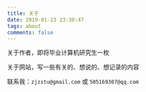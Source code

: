 ```yaml
---
title: 关于
date: 2019-01-23 23:30:47
tags: about
comments: false
---
```


关于作者，即将毕业计算机研究生一枚

关于网站，写一些有关的、想说的、想记录的内容

联系我：`zjzstu@gmail.com` 或 `505169307@qq.com`